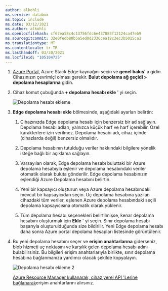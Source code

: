 ```yaml
---
author: alkohli
ms.service: databox
ms.topic: include
ms.date: 03/12/2021
ms.author: alkohli
ms.openlocfilehash: cf67ea58c4c13756fdc6e437883f12124ca47eb9
ms.sourcegitcommit: 32e0fedb80b5a5ed0d2336cea18c3ec3b5015ca1
ms.translationtype: MT
ms.contentlocale: tr-TR
ms.lasthandoff: 03/30/2021
ms.locfileid: "105104725"
---
```

1. [Azure Portal](https://portal.azure.com/), Azure Stack Edge kaynağını seçin ve **genel bakış**' a gidin. Cihazınızın çevrimiçi olması gerekir. **Bulut depolama ağ geçidi > depolama hesaplarına** gidin.

2. Cihaz komut çubuğunda **+ depolama hesabı ekle** ' yi seçin. 

   ![Depolama hesabı ekleme](media/azure-stack-edge-gateway-add-storage-account/add-storage-account-1.png)

3. **Edge depolama hesabı ekle** bölmesinde, aşağıdaki ayarları belirtin:

    1. Cihazınızda Edge depolama hesabı için benzersiz bir ad sağlayın. Depolama hesabı adları, yalnızca küçük harf ve harf içerebilir. Özel karakterlere izin verilmez. Depolama hesabı adı, cihaz içinde (cihazlarda değil) benzersiz olmalıdır.

    2. Depolama hesabının tutulduğu veriler hakkındaki bilgilere yönelik isteğe bağlı bir açıklama sağlayın.  
    
    3. Varsayılan olarak, Edge depolama hesabı buluttaki bir Azure depolama hesabıyla eşlenir ve depolama hesabındaki veriler otomatik olarak buluta gönderilir. Edge depolama hesabınızın eşlendiği Azure Depolama hesabını belirtin.

    4. Yeni bir kapsayıcı oluşturun veya Azure depolama hesabındaki mevcut bir kapsayıcıdan seçin. Uç depolama hesabına yazılan cihazdaki tüm veriler, eşlenen Azure depolama hesabındaki seçili depolama kapsayıcısına otomatik olarak yüklenir.

    5. Tüm depolama hesabı seçenekleri belirtilmişse, kenar depolama hesabını oluşturmak için **Ekle** ' yi seçin. Sınır depolama hesabı başarıyla oluşturulduğunda size bildirilir. Yeni Edge depolama hesabı daha sonra Azure portal depolama hesapları listesinde görüntülenir.

    <!--[Add a storage account](media/azure-stack-edge-gateway-add-storage-account/add-storage-account-2.png)-->
    
4. Bu yeni depolama hesabını seçer ve **erişim anahtarlarına** giderseniz, blob hizmeti uç noktasını ve karşılık gelen depolama hesabı adını bulabilirsiniz. Bu bilgileri erişim anahtarlarıyla birlikte, sınır depolama hesabına bağlanmanıza yardımcı olacak şekilde kopyalayın.

    ![Depolama hesabı ekleme 2](media/azure-stack-edge-gateway-add-storage-account/add-storage-account-4.png)

    [Azure Resource Manager kullanarak, cihaz yerel API 'Lerine bağlanarak](../articles/databox-online/azure-stack-edge-gpu-connect-resource-manager.md)erişim anahtarlarını alırsınız.